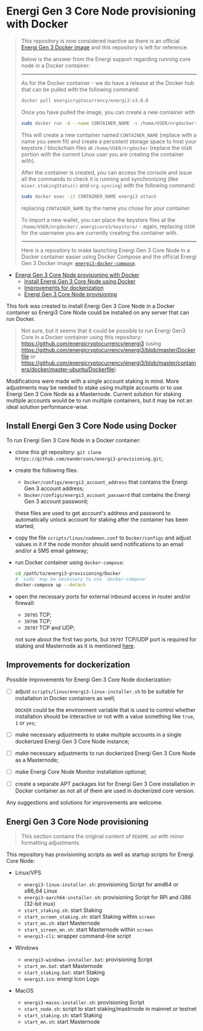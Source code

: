 # Energi Gen 3 Core Node provisioning with Docker

> This repository is now considered inactive as there is an official [Energi Gen 3 Docker image](https://hub.docker.com/r/energicryptocurrency/energi3) and this repository is left for reference.
>
> Below is the answer from the Energi support regarding running core node in a Docker container:
>
> ---
>
> As for the Docker container - we do have a release at the Docker hub that can be pulled with the following command:
>
> ``` sh
> docker pull energicryptocurrency/energi3:v3.0.6
> ```
>
> Once you have pulled the image, you can create a new container with
>
> ``` sh
> sudo docker run -d --name CONTAINER_NAME -v /home/USER/nrgdocker:/root energicryptocurrency/energi3:v3.0.6
> ```
>
> This will create a new container named `CONTAINER_NAME` (replace with a name you seem fit) and create a persistent storage space to host your keystore / blockchain files at `/home/USER/nrgdocker` (replace the `USER` portion with the current Linux user you are creating the container with).
>
> After the container is created, you can access the console and issue all the commands to check it is running and synchronizing (like `miner.stakingStatus()` and `nrg.syncing`) with the following command:
>
> ``` sh
> sudo docker exec -it CONTAINER_NAME energi3 attach
> ```
>
> replacing `CONTAINER_NAME` by the name you chose for your container.
>
> To import a new wallet, you can place the keystore files at the `/home/USER/nrgdocker/.energicore3/keystore/` - again, replacing `USER` for the username you are currently creating the container with.
>
> ---
>
> Here is a repository to make launching Energi Gen 3 Core Node in a Docker container easier using Docker Compose and the official Energi Gen 3 Docker image: [`energi3-docker-compose`](https://github.com/eandersons/energi3-docker-compose).

- [Energi Gen 3 Core Node provisioning with Docker](#energi-gen-3-core-node-provisioning-with-docker)
  - [Install Energi Gen 3 Core Node using Docker](#install-energi-gen-3-core-node-using-docker)
  - [Improvements for dockerization](#improvements-for-dockerization)
  - [Energi Gen 3 Core Node provisioning](#energi-gen-3-core-node-provisioning)

This fork was created to install Energi Gen 3 Core Node in a Docker container so Energi3 Core Node could be installed on any server that can run Docker.

> Not sure, but it seems that it could be possible to run Energi Gen3 Core in a Docker container using this repository: <https://github.com/energicryptocurrency/energi3> (using <https://github.com/energicryptocurrency/energi3/blob/master/Dockerfile> or <https://github.com/energicryptocurrency/energi3/blob/master/containers/docker/master-ubuntu/Dockerfile>).

Modifications were made with a single account staking in mind. More adjustments may be needed to stake using multiple accounts or to use Energi Gen 3 Core Node as a Masternode.
Current solution for staking multiple accounts would be to run multiple containers, but it may be not an ideal solution performance-wise.

## Install Energi Gen 3 Core Node using Docker

To run Energi Gen 3 Core Node in a Docker container:

- clone this git repository: `git clone https://github.com/eandersons/energi3-provisioning.git`;
- create the following files:
  - `Docker/configs/energi3_account_address` that contains the Energi Gen 3 account address;
  - `Docker/configs/energi3_account_password` that contains the Energi Gen 3 account password;

  these files are used to get account's address and password to automatically unlock account for staking after the container has been started;
- copy the file `scripts/linux/nodemon.conf` to `Docker/configs` and adjust values in it if the node monitor should send notifications to an email and/or a SMS email gateway;
- run Docker container using `docker-compose`:

  ``` sh
  cd /path/to/energi3-provisioning/Docker
  # `sudo` may be necessary to use `docker-compose`
  docker-compose up --detach
  ```

- open the necessary ports for external inbound access in router and/or firewall:
  - `39795` TCP;
  - `39796` TCP;
  - `39797` TCP and UDP;

  not sure about the first two ports, but `39797` TCP/UDP port is required for staking and Masternode as it is mentioned [here](https://docs.energi.software/en/advanced/core-node-vps#h-17-firewall-rules).

## Improvements for dockerization

Possible improvements for Energi Gen 3 Core Node dockerization:

- [ ] adjust `scripts/linux/energi3-linux-installer.sh` to be suitable for installation in Docker containers as well;

  `DOCKER` could be the environment variable that is used to control whether installation should be interactive or not with a value something like `true`, `1` or `yes`;
- [ ]  make necessary adjustments to stake multiple accounts in a single dockerized Energi Gen 3 Core Node instance;
- [ ]  make necessary adjustments to run dockerized Energi Gen 3 Core Node as a Masternode;
- [ ]  make Energi Core Node Monitor installation optional;
- [ ]  create a separate APT packages list for Energi Gen 3 Core installation in Docker container as not all of them are used in dockerized core version.

Any suggestions and solutions for improvements are welcome.

## Energi Gen 3 Core Node provisioning

> This section contains the original content of `README.md` with minor formatting adjustments.

This repository has provisioning scripts as well as startup scripts for Energi Core Node:

- Linux/VPS
  - `energi3-linux-installer.sh`: provisioning Script for amd64 or x86_64 Linux
  - `energi3-aarch64-installer.sh`: provisioning Script for RPi and i386 (32-bit   inux)
  - `start_staking.sh`: start Staking
  - `start_screen_staking.sh`: start Staking within `screen`
  - `start_mn.sh`: start Masternode
  - `start_screen_mn.sh`: start Masternode  within `screen`
  - `energi3-cli`: wrapper command-line script

- Windows
  - `energi3-windows-installer.bat`: provisioning Script
  - `start_mn.bat`: start Masternode
  - `start_staking.bat`: start Staking
  - `energi3.ico`: energi Icon Logo

- MacOS
  - `energi3-macos-installer.sh`: provisioning Script
  - `start_node.sh`: script to start staking/mastrnode in mainnet or testnet
  - `start_staking.sh`: start Staking
  - `start_mn.sh`: start Masternode
